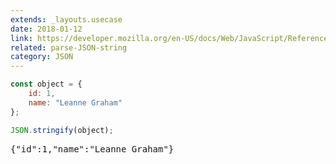 ```yaml
---
extends: _layouts.usecase
date: 2018-01-12
link: https://developer.mozilla.org/en-US/docs/Web/JavaScript/Reference/Global_Objects/JSON/stringify
related: parse-JSON-string
category: JSON
---
```



```javascript
const object = {
    id: 1,
    name: "Leanne Graham"
};

JSON.stringify(object);
```

<pre class="output">
{"id":1,"name":"Leanne Graham"}
</pre>
